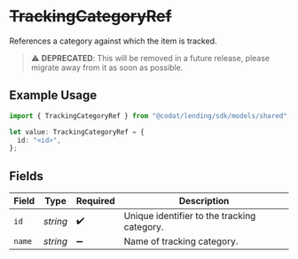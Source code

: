 # ~~TrackingCategoryRef~~

References a category against which the item is tracked.

> :warning: **DEPRECATED**: This will be removed in a future release, please migrate away from it as soon as possible.

## Example Usage

```typescript
import { TrackingCategoryRef } from "@codat/lending/sdk/models/shared";

let value: TrackingCategoryRef = {
  id: "<id>",
};
```

## Fields

| Field                                       | Type                                        | Required                                    | Description                                 |
| ------------------------------------------- | ------------------------------------------- | ------------------------------------------- | ------------------------------------------- |
| `id`                                        | *string*                                    | :heavy_check_mark:                          | Unique identifier to the tracking category. |
| `name`                                      | *string*                                    | :heavy_minus_sign:                          | Name of tracking category.                  |